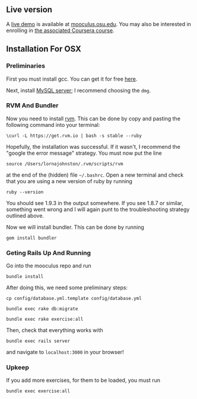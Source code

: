 ## Live version

A [live demo](https://mooculus.osu.edu/) is available at [mooculus.osu.edu](https://mooculus.osu.edu/).  You may also be interested in enrolling in [the associated Coursera course](https://www.coursera.org/course/calc1).

## Installation For OSX

### Preliminaries

First you must install gcc. You can get it for free [here](https://github.com/downloads/kennethreitz/osx-gcc-installer/GCC-10.7-v2.pkg).

Next, install [MySQL server](http://dev.mysql.com/downloads/mysql); I recommend choosing the `dmg`.

### RVM And Bundler

Now you need to install [rvm](https://rvm.io). This can be
done by copy and pasting the following command into your terminal:

`\curl -L https://get.rvm.io | bash -s stable --ruby`

Hopefully, the installation was successful. If it wasn't, I recommend the "google the 
error message" strategy. You must now put the line 

`source /Users/lornajohnston/.rvm/scripts/rvm`

at the end of the (hidden) file `~/.bashrc`. Open a new terminal and check that you are using a new
version of ruby by running

`ruby --version`

You should see 1.9.3 in the output somewhere. If you see 1.8.7 or similar, something went
wrong and I will again punt to the troubleshooting strategy outlined above.

Now we will install bundler. This can be done by running

`gem install bundler`

### Geting Rails Up And Running

Go into the mooculus repo and run

`bundle install`

After doing this, we need some preliminary steps:

`cp config/database.yml.template config/database.yml`

`bundle exec rake db:migrate`

`bundle exec rake exercise:all`

Then, check that everything works with

`bundle exec rails server`

and navigate to `localhost:3000` in your browser!

### Upkeep

If you add more exercises, for them to be loaded, you must run

`bundle exec exercise:all`
